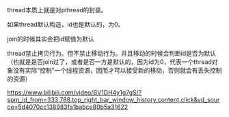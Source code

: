 thread本质上就是对pthread的封装。

如果thread默认构造，id也是默认的，为0。

join的时候其实会把id赋值为默认

thread禁止拷贝行为。但不禁止移动行为。并且移动的时候会判断id是否为默认（也就是是否join过了，或者是否一方是默认的，因为id为0，代表一个thread对象没有实际“控制”一个线程资源，因而才可以接受新的移动，否则就会有丢失控制的资源）

https://www.bilibili.com/video/BV1DH4y1g7gS/?spm_id_from=333.788.top_right_bar_window_history.content.click&vd_source=5d4070cc138983fa1babce80b5a31622